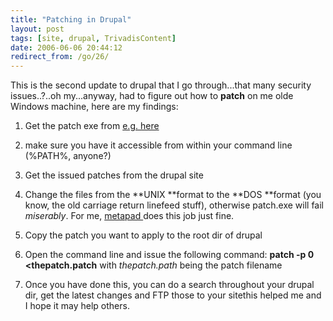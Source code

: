 ```yaml
---
title: "Patching in Drupal"
layout: post
tags: [site, drupal, TrivadisContent]
date: 2006-06-06 20:44:12
redirect_from: /go/26/
---
```


This is the second update to drupal that I go through...that many security issues..?..oh my...anyway, had to figure out how to **patch** on me olde Windows machine, here are my findings:

1.  Get the patch exe from [e.g. here](http://gnuwin32.sourceforge.net/packages/patch.htm "patch.exe v 2.5.9")
2.  make sure you have it accessible from within your command line (%PATH%, anyone?)

3.  Get the issued patches from the drupal site
4.  Change the files from the **UNIX **format to the **DOS **format (you know, the old carriage return linefeed stuff), otherwise patch.exe will fail _miserably_. For me, [metapad ](http://www.liquidninja.com/metapad/ "Metapad")does this job just fine.
5.  Copy the patch you want to apply to the root dir of drupal
6.  Open the command line and issue the following command: **patch -p 0 &lt;thepatch.patch** with _thepatch.path_ being the patch filename

7.  Once you have done this, you can do a search throughout your drupal dir, get the latest changes and FTP those to your sitethis helped me and I hope it may help others.